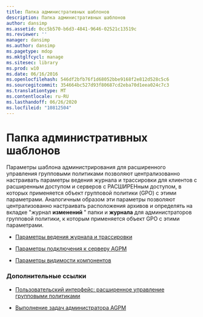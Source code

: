 ```yaml
---
title: Папка административных шаблонов
description: Папка административных шаблонов
author: dansimp
ms.assetid: 0cc5b570-b6d3-4841-9646-02521c13519c
ms.reviewer: ''
manager: dansimp
ms.author: dansimp
ms.pagetype: mdop
ms.mktglfcycl: manage
ms.sitesec: library
ms.prod: w10
ms.date: 06/16/2016
ms.openlocfilehash: 546df2bfb76f1d68052bbe9168f2e812d528c5c6
ms.sourcegitcommit: 354664bc527d93f80687cd2eba70d1eea024c7c3
ms.translationtype: MT
ms.contentlocale: ru-RU
ms.lasthandoff: 06/26/2020
ms.locfileid: "10812504"
---
```

# Папка административных шаблонов


Параметры шаблона администрирования для расширенного управления групповыми политиками позволяют централизованно настраивать параметры ведения журнала и трассировки для клиентов с расширенным доступом и серверов с РАСШИРЕНным доступом, в которых применяется объект групповой политики (GPO) с этими параметрами. Аналогичным образом эти параметры позволяют централизованно настраивать расположения архивов и определять на вкладке "журнал **изменений** " папки и **журнала** для администраторов групповой политики, к которым применяется объект GPO с этими параметрами.

-   [Параметры ведения журнала и трассировки](logging-and-tracing-settings-agpm30ops.md)

-   [Параметры подключения к серверу AGPM](agpm-server-connection-settings-agpm30ops.md)

-   [Параметры видимости компонентов](feature-visibility-settings-agpm30ops.md)

### Дополнительные ссылки

-   [Пользовательский интерфейс: расширенное управление групповыми политиками](user-interface-advanced-group-policy-management-agpm30ops.md)

-   [Выполнение задач администратора AGPM](performing-agpm-administrator-tasks-agpm30ops.md)

 

 






